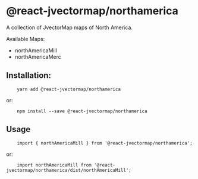 # @react-jvectormap/northamerica

A collection of JvectorMap maps of North America.

Available Maps:

- northAmericaMill
- northAmericaMerc

## Installation:

```
    yarn add @react-jvectormap/northamerica
```

or:

```
    npm install --save @react-jvectormap/northamerica
```

## Usage

```
    import { northAmericaMill } from '@react-jvectormap/northamerica';
```

or:

```
    import northAmericaMill from '@react-jvectormap/northamerica/dist/northAmericaMill';
```
